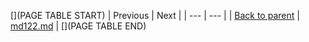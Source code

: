 [](PAGE TABLE START)
| Previous | Next |
| --- | --- |
| [Back to parent](.) | [md122.md](md122.md) |
[](PAGE TABLE END)
